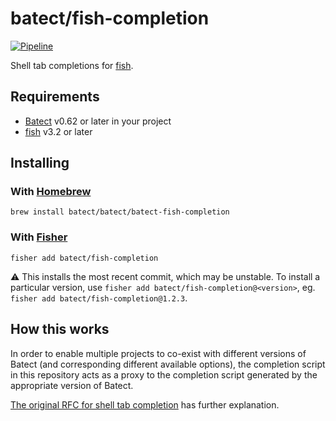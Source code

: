 # batect/fish-completion

[![Pipeline](https://github.com/batect/fish-completion/workflows/Pipeline/badge.svg?branch=master)](https://github.com/batect/fish-completion/actions?query=workflow%3APipeline+branch%3Amaster)

Shell tab completions for [fish](https://fishshell.com/).

## Requirements

* [Batect](https://batect.dev) v0.62 or later in your project
* [fish](https://fishshell.com/) v3.2 or later

## Installing

### With [Homebrew](http://brew.sh/)

```
brew install batect/batect/batect-fish-completion
```

### With [Fisher](https://github.com/jorgebucaran/fisher)

```shell
fisher add batect/fish-completion
```

:warning: This installs the most recent commit, which may be unstable. To install a particular version, use `fisher add batect/fish-completion@<version>`,
eg. `fisher add batect/fish-completion@1.2.3`.

## How this works

In order to enable multiple projects to co-exist with different versions of Batect (and corresponding different available options), the completion script
in this repository acts as a proxy to the completion script generated by the appropriate version of Batect.

[The original RFC for shell tab completion](https://github.com/batect/batect/blob/master/rfcs/2020-03-shell-tab-completion/proposal.md) has further explanation.
